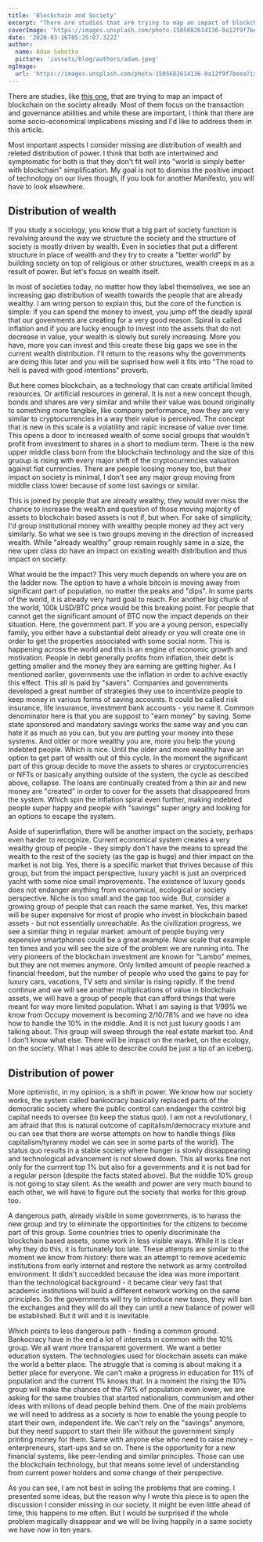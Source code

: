 ```yaml
---
title: 'Blockchain and Society'
excerpt: "There are studies that are trying to map an impact of blockchain on the society already. Most of them focus on the transaction and governance abilities and while these are important, I think that there are some socio-economical implications missing and I'd like to address them in this article."
coverImage: 'https://images.unsplash.com/photo-1505682614136-0a12f9f7beea?ixid=MnwxMjA3fDB8MHxwaG90by1wYWdlfHx8fGVufDB8fHx8&ixlib=rb-1.2.1&auto=format&fit=crop&w=1200&&q=80'
date: '2020-03-16T05:35:07.322Z'
author:
  name: Adam Sobotka
  picture: '/assets/blog/authors/adam.jpeg'
ogImage:
  url: 'https://images.unsplash.com/photo-1505682614136-0a12f9f7beea?ixid=MnwxMjA3fDB8MHxwaG90by1wYWdlfHx8fGVufDB8fHx8&ixlib=rb-1.2.1&auto=format&fit=crop&w=1200&w=627&q=80'
---
```


There are studies, like [this one](https://discovery.ucl.ac.uk/id/eprint/10043048/1/Aste_BlockchainIEEE_600W_v3.3_A.doccceptedVersion.x.pdf), that are trying to map an impact of blockchain on the society already. Most of them focus on the transaction and governance abilities and while these are important, I think that there are some socio-economical implications missing and I'd like to address them in this article.

Most important aspects I consider missing are distribution of wealth and releted distribution of power. I think that both are intertwined and symptomatic for both is that they don't fit well into "world is simply better with blockchain" simplification. My goal is not to dismiss the positive impact of technology on our lives though, if you look for another Manifesto, you will have to look elsewhere.



## Distribution of wealth

If you study a sociology, you know that a big part of society function is revolving around the way we structure the society and the structure of society is mostly driven by wealth. Even in societies that put a different structure in place of wealth and they try to create a "better world" by building society on top of religious or other structures, wealth creeps in as a result of power. But let's focus on wealth itself.

In most of societies today, no matter how they label themselves, we see an increasing gap distribution of wealth towards the people that are already wealthy. I am wring person to explain this, but the core of the function is simple: if you can spend the money to invest, you jump off the deadly spiral that our govenments are creating for a very good reason. Spiral is called inflation and if you are lucky enough to invest into the assets that do not decrease in value, your wealth is slowly but surely increasing. More you have, more you can invest and this create these big gaps we see in the current wealth distribution. I'll return to the reasons why the governments are doing this later and you will be suprised how well it fits into "The road to hell is paved with good intentions" proverb.

But here comes blockchain, as a technology that can create artificial limited resources. Or artificial resources in general. It is not a new concept though, bonds and shares are very similar and while their value was bound originally to something more tangible, like company performance, now they are very similar to cryptocurrencies in a way their value is perceived. The concept that is new in this scale is a volatility and rapic increase of value over time. This opens a door to increased wealth of some social groups that wouldn't profit from investment to shares in a short to medium term. There is the new upper middle class born from the blockchain technology and the size of this gruoup is rising with every major shift of the cryptocurrencies valuation against fiat currencies. There are people loosing money too, but their impact on society is minimal, I don't see any major group moving from middle class lower because of some lost savings or similar.

This is joined by people that are already wealthy, they would nver miss the chance to increase the wealth and question of those moving majority of assets to blockchain based assets is not if, but when. For sake of simplicity, I'd group institutional money with wealthy people money ad they act very similarly. So what we see is two groups moving in the direction of increased wealth. While "already wealthy" group remain roughly same in a size, the new uper class do have an impact on existing wealth distribution and thus impact on society.

What would be the impact? This very much depends on where you are on the ladder now. The option to have a whole bitcoin is moving away from significant part of population, no matter the peaks and "dips". In some parts of the world, it is already very hard goal to reach. For another big chunk of the world, 100k USD/BTC price would be this breaking point. For people that cannot get the significant amount of BTC now the impact depends on their situation. 
Here, the government part. If you are a young person, especially family, you either have a substantial debt already or you will create one in order to get the properties associated with some social norm. This is happening across the world and this is an engine of economic growth and motivation. People in debt generally profits from inflation, their debt is getting smaller and the money they are earning are getting higher. As I mentioned earlier, governments use the inflation in order to achive exactly this effect. This all is paid by "savers". Companies and governments developed a great number of strategies they use to incentivize people to keep money in various forms of saving accounts. It could be called risk insurance, life insurance, investment bank accounts - you name it. Common denominator here is that you are suppost to "earn money" by saving. Some state sponsored and mandatory savings works the same way and you can hate it as much as you can, but you are putting your money into these systems. And older or more wealthy you are, more you help the young indebted people. Which is nice. 
Until the older and more wealthy have an option to get part of wealth out of this cycle. In the moment the significant part of this group decide to move the assets to shares or cryptocurrencies or NFTs or basically anything outside of the system, the cycle as descibed above, collapse. The loans are continually created from a thin air and new money are "created" in order to cover for the assets that disappeared from the system. Which spin the inflation spiral even further, making indebted people super happy and people with "savings" super angry and looking for an options to escape the system. 

Aside of superinflation, there will be another impact on the society, perhaps even harder to recognize. Current economical system creates a very wealthy group of people - they simply don't have the means to spread the wealth to the rest of the society (as the gap is huge) and thier impact on the market is not big. Yes, there is a specific market that thrives because of this group, but from the impact perspective, luxury yacht is just an overpriced yacht with some nice small improvements. The existence of luxury goods does not endanger anything from economical, ecological or society perspective. Niche is too small and the gap too wide. 
But, consider a growing group of people that can reach the same market. Yes, this market will be super expensive for most of prople who invest in blockchain based assets - but not essentially unreachable. As the civilization progress, we see a similar thing in regular market: amount of people buying very expensive smartphones could be a great example. Now scale that example ten times and you will see the size of the problem we are running into. The very pioneers of the blockchain investment are known for "Lambo" memes, but they are not memes anymore. Only limited amount of people reached a financial freedom, but the number of people who used the gains to pay for luxury cars, vacations, TV sets and similar is rising rapidly. If the trend continue and we will see another multiplications of value in blockchain assets, we will have a group of people that can afford things that were meant for way more limited population. What I am saying is that 1/99% we know from Occupy movement is becoming 2/10/78% and we have no idea how to handle the 10% in the middle.
And it is not just luxury goods I am talking about. This group will sweep through the real estate market too. And I don't know what else. There will be impact on the market, on the ecology, on the society. What I was able to describe could be just a tip of an iceberg.


## Distribution of power

More optimistic, in my opinion, is a shift in power. We know how our society works, the system called bankocracy basically replaced parts of the democratic society where the public control can endanger the control big capital needs to oversee (to keep the status quo). I am not a revolutionary, I am afraid that this is natural outcome of capitalism/democracy mixture and ou can see that there are worse attempts on how to handle things (like capitalism/tyranny model we can see in some parts of the world). The status quo results in a stable society where hunger is slowly dissappearing and technological advancement is not slowed down. This all works fine not only for the currrent top 1% but also for a governments and it is not bad for a regular person (despite the facts stated above). But the middle 10% group is not going to stay silent. As the wealth and power are very much bound to each other, we will have to figure out the society that works for this group too. 

A dangerous path, already visible in some governments, is to harass the new group and try to eliminate the opportinities for the citizens to become part of this group. Some countries tries to openly discriminate the blockchain based assets, some work in less visible ways. While it is clear why they do this, it is fortunately too late. These attempts are similar to the moment we know from history: there was an attempt to remove acedemic institutions from early internet and restore the network as army controlled environment. It didn't succedded because the idea was more important than the technological background - it became clear very fast that academic institutions will build a different network working on the same principles. So the governments will try to introduce new taxes, they will ban the exchanges and they will do all they can until a new balance of power will be established. But it will and it is inevitable.

Which points to less dangerous path - finding a common ground. Bankocracy have in the end a lot of interests in common with the 10% group. We all want more transparent goverment. We want a better education system. The technologies used for blockchain assets can make the world a better place. The struggle that is coming is about making it a better place for everyone. We can't make a progress in education for 11% of population and the current 1% knows that. In a moment the rising the 10% group will make the chances of the 78% of population even lower, we are asking for the same troubles that started nationalism, communism and other ideas with milions of dead people behind them. One of the main problems we will need to address as a society is how to enable the young people to start their own, independent life. We can't rely on the "savings" anymore, but they need support to start their life without the government simply printing money for them. Same with anyone else who need to raise money - enterpreneurs, start-ups and so on. There is the opportunity for a new financial systems, like peer-lending and similar principles. Those can use the blockchain technology, but that means some level of understanding from current power holders and some change of their perspective.

As you can see, I am not best in soling the problems that are coming. I presented some ideas, but the reason why I wrote this piece is to open the discussion I consider missing in our society. It might be even little ahead of time, this happens to me often. But I would be surprised if the whole problem magically disappear and we will be living happily in a same society we have now in ten years.